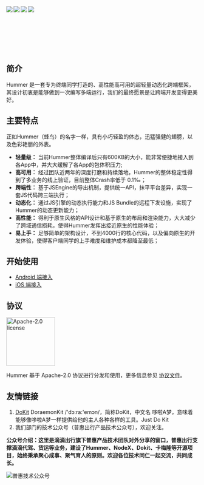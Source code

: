 <div align="center">    
 <img src="https://img.shields.io/badge/license-Apache--2.0-green" align=left />
 <img src="https://img.shields.io/badge/Android-0.3.11-blue.svg" align=left />
 <img src="https://img.shields.io/badge/iOS-0.2.0-yellow.svg" align=left />
 <img src="https://img.shields.io/badge/PRs-welcome-brightgreen.svg" align=left />
</div>

<br/>
<br/>
<br/>
<br/>
<br/>
<br/>
<br/>


## 简介
Hummer 是一套专为终端同学打造的、高性能高可用的超轻量动态化跨端框架，其设计初衷是能够做到一次编写多端运行，我们的最终愿景是让跨端开发变得更美好。

## 主要特点
正如Hummer（蜂鸟）的名字一样，具有小巧轻盈的体态，迅猛强健的翅膀，以及色彩艳丽的外表。

- **轻量级：** 当前Hummer整体编译后只有600KB的大小，能非常便捷地接入到各App中，并大大缓解了各App的包体积压力;
- **高可用：** 经过团队近两年的深度打磨和持续落地，Hummer的整体稳定性得到了多业务的线上验证，目前整体Crash率低于 0.1‰；
- **跨端性：** 基于JSEngine的导出机制，提供统一API，抹平平台差异，实现一套JS代码跨三端执行；
- **动态化：** 通过JS引擎的动态执行能力和JS Bundle的远程下发设施，实现了Hummer的动态更新能力；
- **高性能：** 得利于原生风格的API设计和基于原生的布局和渲染能力，大大减少了跨域通信损耗，使得Hummer发挥出接近原生的性能体验；
- **易上手：** 足够简单的架构设计，不到4000行的核心代码，以及偏向原生的开发体验，使得客户端同学的上手难度和维护成本都降至最低；

## 开始使用

- [Android 端接入](docs/android_doc.md)
- [iOS 端接入](docs/ios_doc.md)

## 协议
<img alt="Apache-2.0 license" src="https://www.apache.org/img/ASF20thAnniversary.jpg" width="128">

Hummer 基于 Apache-2.0 协议进行分发和使用，更多信息参见 [协议文件](LICENSE)。

## 友情链接
1. [DoKit](https://github.com/didi/DoraemonKit) DoraemonKit /'dɔ:ra:'emɔn/，简称DoKit，中文名 哆啦A梦，意味着能够像哆啦A梦一样提供给他的主人各种各样的工具。Just Do Kit
2. 我们部门的技术公众号（普惠出行产品技术公众号），欢迎关注。
   
**公众号介绍：这里是滴滴出行旗下普惠产品技术团队对外分享的窗口，普惠出行支撑滴滴代驾、货运等业务，建设了Hummer、NodeX、Dokit、卡梅隆等开源项目，始终秉承聚心成事、聚气育人的原则。欢迎各位技术同仁一起交流，共同成长。**


![普惠技术公众号](https://pt-starimg.didistatic.com/static/starimg/img/oOCoP5tVJs1600416407154.jpg)
